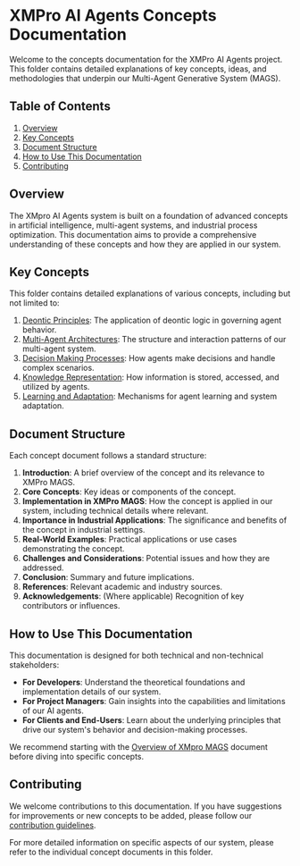 # XMPro AI Agents Concepts Documentation

Welcome to the concepts documentation for the XMPro AI Agents project. This folder contains detailed explanations of key concepts, ideas, and methodologies that underpin our Multi-Agent Generative System (MAGS).

## Table of Contents

1. [Overview](#overview)
2. [Key Concepts](#key-concepts)
3. [Document Structure](#document-structure)
4. [How to Use This Documentation](#how-to-use-this-documentation)
5. [Contributing](#contributing)

## Overview

The XMpro AI Agents system is built on a foundation of advanced concepts in artificial intelligence, multi-agent systems, and industrial process optimization. This documentation aims to provide a comprehensive understanding of these concepts and how they are applied in our system.

## Key Concepts

This folder contains detailed explanations of various concepts, including but not limited to:

1. [Deontic Principles](deontic-principles.md): The application of deontic logic in governing agent behavior.
2. [Multi-Agent Architectures](multi-agent-architectures.md): The structure and interaction patterns of our multi-agent system.
3. [Decision Making Processes](decision-making.md): How agents make decisions and handle complex scenarios.
4. [Knowledge Representation](knowledge-representation.md): How information is stored, accessed, and utilized by agents.
5. [Learning and Adaptation](learning-adaptation.md): Mechanisms for agent learning and system adaptation.

## Document Structure

Each concept document follows a standard structure:

1. **Introduction**: A brief overview of the concept and its relevance to XMPro MAGS.
2. **Core Concepts**: Key ideas or components of the concept.
3. **Implementation in XMPro MAGS**: How the concept is applied in our system, including technical details where relevant.
4. **Importance in Industrial Applications**: The significance and benefits of the concept in industrial settings.
5. **Real-World Examples**: Practical applications or use cases demonstrating the concept.
6. **Challenges and Considerations**: Potential issues and how they are addressed.
7. **Conclusion**: Summary and future implications.
8. **References**: Relevant academic and industry sources.
9. **Acknowledgements**: (Where applicable) Recognition of key contributors or influences.

## How to Use This Documentation

This documentation is designed for both technical and non-technical stakeholders:

- **For Developers**: Understand the theoretical foundations and implementation details of our system.
- **For Project Managers**: Gain insights into the capabilities and limitations of our AI agents.
- **For Clients and End-Users**: Learn about the underlying principles that drive our system's behavior and decision-making processes.

We recommend starting with the [Overview of XMpro MAGS](overview.md) document before diving into specific concepts.

## Contributing

We welcome contributions to this documentation. If you have suggestions for improvements or new concepts to be added, please follow our [contribution guidelines](CONTRIBUTING.md).

For more detailed information on specific aspects of our system, please refer to the individual concept documents in this folder.